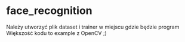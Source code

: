 # face_recognition
Należy utworzyć plik dataset i trainer w miejscu gdzie będzie program<br>
Większość kodu to example z OpenCV ;) 
